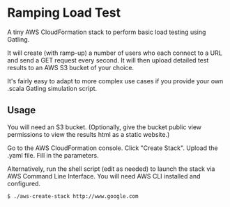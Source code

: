 # Ramping Load Test

A tiny AWS CloudFormation stack to perform basic load testing using Gatling.

It will create (with ramp-up) a number of users who each connect to a URL and send a GET request every second. It will then upload detailed test results to an AWS S3 bucket of your choice.

It's fairly easy to adapt to more complex use cases if you provide your own .scala Gatling simulation script.

## Usage

You will need an S3 bucket. (Optionally, give the bucket public view permissions to view the results html as a static website.)

Go to the AWS CloudFormation console. Click "Create Stack". Upload the .yaml file. Fill in the parameters.

Alternatively, run the shell script (edit as needed) to launch the stack via AWS Command Line Interface. You will need AWS CLI installed and configured.

    $ ./aws-create-stack http://www.google.com
